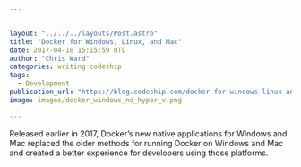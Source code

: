 ```yaml
---


layout: "../../../layouts/Post.astro"
title: "Docker for Windows, Linux, and Mac"
date: 2017-04-18 15:15:59 UTC
author: "Chris Ward"
categories: writing codeship
tags:
  - Development
publication_url: "https://blog.codeship.com/docker-for-windows-linux-and-mac/"
image: images/docker_windows_no_hyper_v.png

---
```

Released earlier in 2017, Docker’s new native applications for Windows and Mac replaced the older methods for running Docker on Windows and Mac and created a better experience for developers using those platforms.

